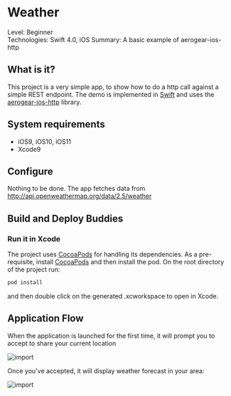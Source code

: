 Weather
=======
Level: Beginner  
Technologies: Swift 4.0, iOS
Summary: A basic example of aerogear-ios-http  

What is it?
-----------

This project is a very simple app, to show how to do a http call against a simple REST endpoint. The demo is implemented in [Swift](https://developer.apple.com/swift/) and uses the [aerogear-ios-http](https://github.com/aerogear/aerogear-ios-http) library.

System requirements
-------------------
- iOS9, iOS10, iOS11
- Xcode9

Configure
---------
Nothing to be done.
The app fetches data from http://api.openweathermap.org/data/2.5/weather

Build and Deploy Buddies
------------------------

### Run it in Xcode

The project uses [CocoaPods](http://cocoapods.org) for handling its dependencies. As a pre-requisite, install [CocoaPods](http://cocoapods.org) and then install the pod. On the root directory of the project run:

```bash
pod install
```

and then double click on the generated .xcworkspace to open in Xcode.

Application Flow
----------------

When the application is launched for the first time, it will prompt you to accept to share your current location

![import](weather.png)

Once you've accepted, it will display weather forecast in your area:

![import](weather2.png)

